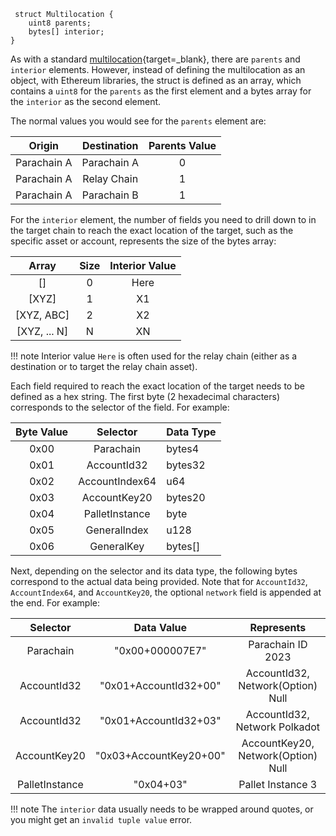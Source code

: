 ```solidity
 struct Multilocation {
    uint8 parents;
    bytes[] interior;
}
```

As with a standard [multilocation](/builders/interoperability/xcm/core-concepts/multilocations/){target=\_blank}, there are `parents` and `interior` elements. However, instead of defining the multilocation as an object, with Ethereum libraries, the struct is defined as an array, which contains a `uint8` for the `parents` as the first element and a bytes array for the `interior` as the second element.

The normal values you would see for the `parents` element are:

|   Origin    | Destination | Parents Value |
|:-----------:|:-----------:|:-------------:|
| Parachain A | Parachain A |       0       |
| Parachain A | Relay Chain |       1       |
| Parachain A | Parachain B |       1       |

For the `interior` element, the number of fields you need to drill down to in the target chain to reach the exact location of the target, such as the specific asset or account, represents the size of the bytes array:

|    Array     | Size | Interior Value |
|:------------:|:----:|:--------------:|
|      []      |  0   |      Here      |
|    [XYZ]     |  1   |       X1       |
|  [XYZ, ABC]  |  2   |       X2       |
| [XYZ, ... N] |  N   |       XN       |

!!! note
    Interior value `Here` is often used for the relay chain (either as a destination or to target the relay chain asset).

Each field required to reach the exact location of the target needs to be defined as a hex string. The first byte (2 hexadecimal characters) corresponds to the selector of the field. For example:

| Byte Value |    Selector    | Data Type |
|:----------:|:--------------:|-----------|
|    0x00    |   Parachain    | bytes4    |
|    0x01    |  AccountId32   | bytes32   |
|    0x02    | AccountIndex64 | u64       |
|    0x03    |  AccountKey20  | bytes20   |
|    0x04    | PalletInstance | byte      |
|    0x05    |  GeneralIndex  | u128      |
|    0x06    |   GeneralKey   | bytes[]   |

Next, depending on the selector and its data type, the following bytes correspond to the actual data being provided. Note that for `AccountId32`, `AccountIndex64`, and `AccountKey20`, the optional `network` field is appended at the end. For example:

|    Selector    |       Data Value       |             Represents             |
|:--------------:|:----------------------:|:----------------------------------:|
|   Parachain    |    "0x00+000007E7"     |         Parachain ID 2023          |
|  AccountId32   | "0x01+AccountId32+00"  | AccountId32, Network(Option) Null  |
|  AccountId32   | "0x01+AccountId32+03"  |   AccountId32, Network Polkadot    |
|  AccountKey20  | "0x03+AccountKey20+00" | AccountKey20, Network(Option) Null |
| PalletInstance |       "0x04+03"        |         Pallet Instance 3          |

!!! note
    The `interior` data usually needs to be wrapped around quotes, or you might get an `invalid tuple value` error.
